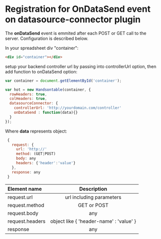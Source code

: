 # Registration for OnDataSend event on datasource-connector plugin 

The **onDataSend** event is emmited after each POST or GET call to the server.
Configuration is described below. 

In your spreadsheet div "container":

```html
<div id="container"></div>
```
setup your backend controller url by passing into controllerUrl option, then add function to onDataSend option:

```javascript
var container = document.getElementById('container');

var hot = new Handsontable(container, {
  rowHeaders: true,
  colHeaders: true,
  datasourceConnector: {
    controllerUrl: 'http://yourdomain.com/controller'
    onDataSend : function(data){}
  }
});
```

Where **data** represents object: 

```javascript
 {
   request: {
     url: 'http://' 
     method: (GET|POST)
     body: any
     headers: {'header':'value'}
   },
   response: any
 }
```

| Element name | Description |
| :----------- | :----------:|
| request.url  | url including parameters |
| request.method | GET or POST |
| request.body | any |
| request.headers | object like { 'header-name' : 'value' } |
| response | any |

